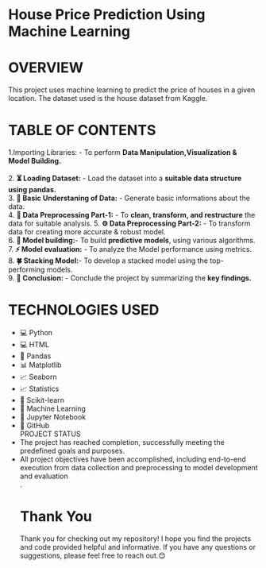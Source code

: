 # House Price Prediction Using Machine Learning

# OVERVIEW
This project uses machine learning to predict the price of houses in a given location. The dataset used is the house dataset from Kaggle.
# TABLE OF CONTENTS
1.Importing Libraries:</b> - To perform <b>Data Manipulation,Visualization & Model Building.</b><br>    
2. <b>⏳ Loading Dataset:</b> - Load the dataset into a <b>suitable data structure using pandas.</b><br>
3. <b>🧠 Basic Understaning of Data:</b> - Generate basic informations about the data.<br>
4. <b>🧹 Data Preprocessing Part-1:</b> - To <b>clean, transform, and restructure</b> the data for suitable analysis.
5. <b>⚙️ Data Preprocessing Part-2:</b> - To transform data for creating more accurate & robust model.<br>
6. <b>🎯 Model building:</b>- To build <b>predictive models</b>, using various algorithms.<br>
7. <b>⚡️ Model evaluation:</b> - To analyze the Model performance using metrics.<br>
8. <b>🍀 Stacking Model:</b>- To develop a stacked model using the top-performing models.<br>
9. <b>🎈 Conclusion:</b> - Conclude the project by summarizing the <b>key findings.</b><br>
# TECHNOLOGIES USED
<ul>
  <li>💻 Python</li>
  <li>💻 HTML</li>
  <li>🐼 Pandas</li>
  <li>📊 Matplotlib</li>
  <li>📈 Seaborn</li>
  <li>📈 Statistics</li>
  <li>🤖 Scikit-learn</li>
  <li>🧠 Machine Learning</li>
  <li>📓 Jupyter Notebook</li>
  <li>🔗 GitHub</li
                

 # PROJECT STATUS 
<li>The project has reached completion, successfully meeting the predefined goals and purposes.</li>
 <li>All project objectives have been accomplished, including end-to-end execution from data collection and preprocessing to model development and evaluation</li>.

 
 #  Thank You 
<p>Thank you for checking out my repository! I hope you find the projects and code provided helpful and informative. If you have any questions or suggestions, please feel free to reach out.😊</p>

